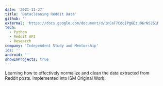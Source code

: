 ```yaml
---
date: '2021-11-27'
title: 'Datacleaning Reddit Data'
github: ''
external: 'https://docs.google.com/document/d/1nCaF7CdqIPg6Ezu96rNSZ61NOqhH1iMNYZJA-pHKEzA/edit?usp=sharing'
tech:
  - Python
  - Reddit API
  - Research
company: 'Independent Study and Mentorship'
ios: ''
android: ''
showInProjects: true
---
```


Learning how to effectively normalize and clean the data extracted from Reddit posts. Implemented into ISM Original Work.